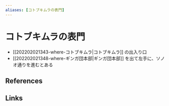 ```yaml
---
aliases: [コトブキムラの表門]
---
```

# コトブキムラの表門

- [[202202021343-where-コトブキムラ|コトブキムラ]] の出入り口
- [[202202021348-where-ギンガ団本部|ギンガ団本部]] を出て左手に、ソノオ通りを進むとある

## References



## Links


